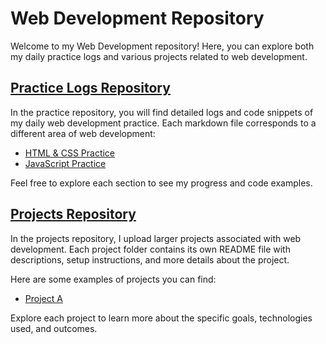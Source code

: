 # Web Development Repository

Welcome to my Web Development repository! Here, you can explore both my daily practice logs and various projects related to web development.


## [Practice Logs Repository](Web_Development/web_dev_practice)

In the practice repository, you will find detailed logs and code snippets of my daily web development practice. Each markdown file corresponds to a different area of web development:

- [HTML & CSS Practice](Web_Development/web_dev_practice/javascript_practice.md)
- [JavaScript Practice](Web_Development/web_dev_practice/javascript_practice.md)


Feel free to explore each section to see my progress and code examples.


## [Projects Repository](Web_Development/Projects/)

In the projects repository, I upload larger projects associated with web development. Each project folder contains its own README file with descriptions, setup instructions, and more details about the project.

Here are some examples of projects you can find:

- [Project A](projects/project-a/README.md)

Explore each project to learn more about the specific goals, technologies used, and outcomes.
